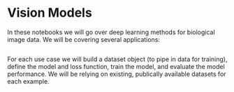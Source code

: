 # Vision Models

In these notebooks we will go over deep learning methods for biological image data. We will be covering several applications:

```{tableofcontents}
```

For each use case we will build a dataset object (to pipe in data for training), define the model and loss function, train the model, and evaluate the model performance. We will be relying on existing, publically available datasets for each example.
